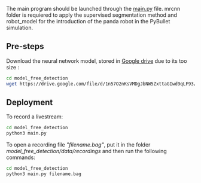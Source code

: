 The main program should be launched through the [main.py](https://github.com/LouiseMassager/PandaPush_Depth_Reconstruction/blob/master/model_free_detection/main.py) file.
mrcnn folder is requiered to apply the supervised segmentation method and robot_model for the introduction of the panda robot in the PyBullet simulation.

## Pre-steps
Download the neural network model, stored in [Google drive](https://drive.google.com/file/d/1n57O2nKsVMDgJbNW5ZxttaGIwd9qLF93/view?usp=sharing) due to its too size :
```bash
cd model_free_detection
wget https://drive.google.com/file/d/1n57O2nKsVMDgJbNW5ZxttaGIwd9qLF93/view?usp=sharing
```

## Deployment

To record a livestream:
```bash
cd model_free_detection
python3 main.py
```

To open a recording file *"filename.bag"*, put it in the folder *model_free_detection/data/recordings* and then run the following commands:
```bash
cd model_free_detection
python3 main.py filename.bag
```
